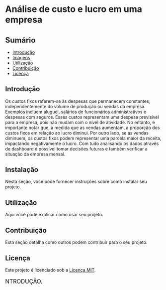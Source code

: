 # Análise de custo e lucro  em uma empresa

<h1 style="font-size: 24px;">Sumário</h1>


- [Introdução](#introdução)
- [Imagens](#imagens)
- [Utilização](#Gráficos)
- [Contribuição](#contribuição)
- [Licença](#licença)

## Introdução

 Os custos fixos referem-se às despesas que permanecem constantes, independentemente do volume de produção ou vendas da empresa. Exemplos incluem aluguel, salários de funcionários administrativos e despesas com seguros. Esses custos representam uma despesa previsível para a empresa, pois não mudam com o nível de atividade. No entanto, é importante notar que, à medida que as vendas aumentam, a proporção dos custos fixos em relação ao lucro diminui. Por outro lado, se as vendas diminuem, os custos fixos podem representar uma parcela maior da receita, impactando negativamente o lucro.  Com tudo  analisando os dados através de  dashboard é possível tomar decisões futuras e também verificar a situação da empresa mensal.</p>


## Instalação

Nesta seção, você pode fornecer instruções sobre como instalar seu projeto.

## Utilização

Aqui você pode explicar como usar seu projeto.

## Contribuição

Esta seção detalha como outros podem contribuir para o seu projeto.

## Licença

Este projeto é licenciado sob a [Licença MIT](LICENSE).

<p style="font-size: 18px;">NTRODUÇÃO.</p>

